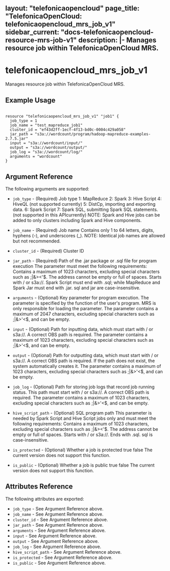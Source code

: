 layout: "telefonicaopencloud"
page_title: "TelefonicaOpenCloud: telefonicaopencloud_mrs_job_v1"
sidebar_current: "docs-telefonicaopencloud-resource-mrs-job-v1"
description: |-
  Manages resource job within TelefonicaOpenCloud MRS.
---

# telefonicaopencloud\_mrs\_job\_v1

Manages resource job within TelefonicaOpenCloud MRS.

## Example Usage

```hcl

resource "telefonicaopencloud_mrs_job_v1" "job1" {
  job_type = 1
  job_name = "test_mapreduce_job1"
  cluster_id = "ef43d2ff-1ecf-4f13-bd0c-0004c429a058"
  jar_path = "s3a://wordcount/program/hadoop-mapreduce-examples-2.7.5.jar"
  input = "s3a://wordcount/input/"
  output = "s3a://wordcount/output/"
  job_log = "s3a://wordcount/log/"
  arguments = "wordcount"
}

```

## Argument Reference

The following arguments are supported:

* `job_type` - (Required) Job type 1: MapReduce 2: Spark 3: Hive Script 4: HiveQL
    (not supported currently) 5: DistCp, importing and exporting data.  6: Spark
    Script 7: Spark SQL, submitting Spark SQL statements. (not supported in this
    APIcurrently) NOTE: Spark and Hive jobs can be added to only clusters including
    Spark and Hive components.

* `job_name` - (Required) Job name Contains only 1 to 64 letters, digits, hyphens
    (-), and underscores (_). NOTE: Identical job names are allowed but not recommended.

* `cluster_id` - (Required) Cluster ID

* `jar_path` - (Required) Path of the .jar package or .sql file for program
    execution The parameter must meet the following requirements: Contains a maximum
    of 1023 characters, excluding special characters such as ;|&><'$. The address
    cannot be empty or full of spaces. Starts with / or s3a://. Spark Script must
    end with .sql; while MapReduce and Spark Jar must end with .jar. sql and jar
    are case-insensitive.

* `arguments` - (Optional) Key parameter for program execution. The parameter
    is specified by the function of the user's program. MRS is only responsible
    for loading the parameter. The parameter contains a maximum of 2047 characters,
    excluding special characters such as ;|&>'<$, and can be empty.

* `input` - (Optional) Path for inputting data, which must start with / or s3a://.
    A correct OBS path is required. The parameter contains a maximum of 1023 characters,
    excluding special characters such as ;|&>'<$, and can be empty.

* `output` - (Optional) Path for outputting data, which must start with / or
    s3a://. A correct OBS path is required. If the path does not exist, the system
    automatically creates it. The parameter contains a maximum of 1023 characters,
    excluding special characters such as ;|&>'<$, and can be empty.

* `job_log` - (Optional) Path for storing job logs that record job running status.
    This path must start with / or s3a://. A correct OBS path is required. The parameter
    contains a maximum of 1023 characters, excluding special characters such as
    ;|&>'<$, and can be empty.

* `hive_script_path` - (Optional) SQL program path This parameter is needed
    by Spark Script and Hive Script jobs only and must meet the following requirements:
    Contains a maximum of 1023 characters, excluding special characters such as
    ;|&><'$. The address cannot be empty or full of spaces. Starts with / or s3a://.
    Ends with .sql. sql is case-insensitive.

* `is_protected` - (Optional) Whether a job is protected true false The current
    version does not support this function.

* `is_public` - (Optional) Whether a job is public true false The current version
    does not support this function.

## Attributes Reference

The following attributes are exported:

* `job_type` - See Argument Reference above.
* `job_name` - See Argument Reference above.
* `cluster_id` - See Argument Reference above.
* `jar_path` - See Argument Reference above.
* `arguments` - See Argument Reference above.
* `input` - See Argument Reference above.
* `output` - See Argument Reference above.
* `job_log` - See Argument Reference above.
* `hive_script_path` - See Argument Reference above.
* `is_protected` - See Argument Reference above.
* `is_public` - See Argument Reference above.
